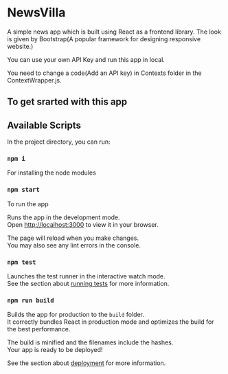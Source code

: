 # NewsVilla

A simple news app which is built using React as a frontend library. The look is given by Bootstrap(A popular framework for designing responsive website.)

You can use your own API Key and run this app in local.

You need to change a code(Add an API key) in Contexts folder in the ContextWrapper.js.



## To get srarted with this app

## Available Scripts

In the project directory, you can run:

### `npm i`  

For installing the node modules

### `npm start`

To run the app

Runs the app in the development mode.\
Open [http://localhost:3000](http://localhost:3000) to view it in your browser.

The page will reload when you make changes.\
You may also see any lint errors in the console.

### `npm test`

Launches the test runner in the interactive watch mode.\
See the section about [running tests](https://facebook.github.io/create-react-app/docs/running-tests) for more information.

### `npm run build`

Builds the app for production to the `build` folder.\
It correctly bundles React in production mode and optimizes the build for the best performance.

The build is minified and the filenames include the hashes.\
Your app is ready to be deployed!

See the section about [deployment](https://facebook.github.io/create-react-app/docs/deployment) for more information.

